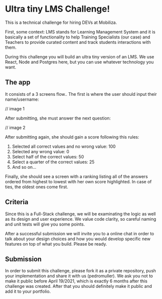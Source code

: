 # Ultra tiny LMS Challenge!
This is a technical challenge for hiring DEVs at Mobiliza.

First, some context: LMS stands for Learning Management System and it is basically a set of functionality to help Training Specialists (our case) and Teachers to provide curated content and track students interactions with them.

During this challenge you will build an ultra tiny version of an LMS. We use React, Node and Postgres here, but you can use whatever technology you want.

## The app

It consists of a 3 screens flow.. The first is where the user should input their name/username:

// image 1

After submitting, she must answer the next question:

// image 2

After submitting again, she should gain a score following this rules:

1. Selected all correct values and no wrong value: 100
2. Selected any wrong value: 0
3. Select half of the correct values: 50
4. Select a quarter of the correct values: 25
5. And so on...

Finally, she should see a screen with a ranking listing all of the answers ordered from highest to lowest with her own score highlighted. 
In case of ties, the oldest ones come first.

## Criteria

Since this is a Full-Stack challenge, we will be examinating the logic as well as its design and user experience. We value code clarity, so careful naming and unit tests will give you some points.

After a successful submission we will invite you to a online chat in order to talk about your design choices and how you would develop specific new features on top of what you build. Please be ready.

## Submission

In order to submit this challenge, please fork it as a private repository, push your implementation and share it with us (pedromuller). We ask you not to make it public before April 19/2021, which is exactly 6 months after this challenge was created. After that you should definitely make it public and add it to your portfolio.
